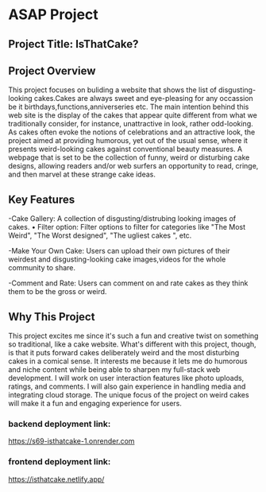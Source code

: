  # ASAP Project

 ## Project Title: IsThatCake?

## Project Overview

This project focuses on buliding a website that shows the list of disgusting-looking cakes.Cakes are always sweet and eye-pleasing for any occassion be it birthdays,functions,anniverseries etc. The main intention behind this web site is the display of the cakes that appear quite different from what we traditionally consider, for instance, unattractive in look, rather odd-looking. As cakes often evoke the notions of celebrations and an attractive look, the project aimed at providing humorous, yet out of the usual sense, where it presents weird-looking cakes against conventional beauty measures. A webpage that is set to be the collection of funny, weird or disturbing cake designs, allowing readers and/or web surfers an opportunity to read, cringe, and then marvel at these strange cake ideas.

## Key Features

-Cake Gallery: A collection of disgusting/distrubing looking images of cakes. 
• Filter option: Filter options to filter for categories like "The Most Weird", "The Worst designed", "The ugliest cakes ", etc.

-Make Your Own Cake: Users can upload their own pictures of their weirdest and disgusting-looking cake images,videos for the whole community to share.

-Comment and Rate: Users can comment on and rate cakes as they think them to be the gross or weird.
 

 
 
## Why This Project

This project excites me since it's such a fun and creative twist on something so traditional, like a cake website. What's different with this project, though, is that it puts forward cakes deliberately weird and the most disturbing cakes in a comical sense. It interests me because it lets me do humorous and niche content while being able to sharpen my full-stack web development. I will work on user interaction features like photo uploads, ratings, and comments. I will also gain experience in handling media and integrating cloud storage. The unique focus of the project on weird cakes will make it a fun and engaging experience for users.


###  backend deployment link:

https://s69-isthatcake-1.onrender.com


### frontend deployment link:
https://isthatcake.netlify.app/


